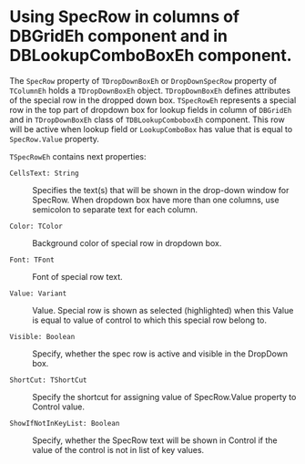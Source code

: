# Using SpecRow in columns of DBGridEh component and in DBLookupComboBoxEh component.


The `SpecRow` property of `TDropDownBoxEh` or `DropDownSpecRow` property of `TColumnEh` holds a `TDropDownBoxEh` object. `TDropDownBoxEh` defines attributes of the special row in the dropped down box. 
`TSpecRowEh` represents a special row in the top part of dropdown box for lookup fields in column of `DBGridEh` and in `TDropDownBoxEh` class of `TDBLookupComboboxEh` component. 
This row will be active when lookup field or `LookupComboBox` has value that is equal to `SpecRow.Value` property.

`TSpecRowEh` contains next properties:

`CellsText: String`
<dd>Specifies the text(s) that will be shown in the drop-down window for SpecRow. When dropdown box have more than one columns, use semicolon to separate text for each column.</dd>

`Color: TColor`
<dd>Background color of special row in dropdown box.</dd>

`Font: TFont`
<dd>Font of special row text.</dd>

`Value: Variant`
<dd>Value. Special row is shown as selected (highlighted) when this Value is equal to value of control to which this special row belong to.</dd>

`Visible: Boolean`
<dd>Specify, whether the spec row is active and visible in the DropDown box.</dd>

`ShortCut: TShortCut`
<dd>Specify the shortcut for assigning value of SpecRow.Value property to Control value.</dd>

`ShowIfNotInKeyList: Boolean`
<dd>Specify, whether the SpecRow text will be shown in Control if the value of the control is not in list of key values.</dd>
 
